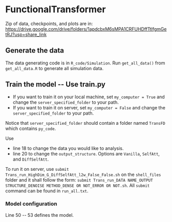 # FunctionalTransformer

Zip of data, checkpoints, and plots are in: https://drive.google.com/drive/folders/1apdcbxM6sMPA1CRFUHDffTtlfgmGetRJ?usp=share_link

## Generate the data
The data generating code is in `R_code/Simulation`. Run `get_all_data()` from `get_all_data.R` to generate all simulation data.

## Train the model -- Use train.py
* If you want to train it on your local machine, set `my_computer = True` and change the `server_specified_folder` to your path. 
* If you want to train it on server, set `my_computer = False` and change the `server_specified_folder` to your path. 

Notice that `server_specified_folder` should contain a folder named `TransFD` which contains `py_code`.

Use 
* line 18 to change the data you would like to analysis. 
* line 20 to change the `output_structure`. Options are `Vanilla`, `SelfAtt`, and `DiffSelfAtt`.

To run it on server, use `submit Trans_run_HighDim_G_DiffSelfAtt_l2w_False_False.sh` on the `shell_files` folder and it shall follow the form: `submit Trans_run_DATA NAME_OUTPUT STRUCTURE_DENOISE METHOD_DENSE OR NOT_ERROR OR NOT.sh`. All `submit` command can be found in `run_all.txt`.

### Model configuration
Line 50 -- 53 defines the model.
